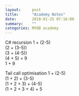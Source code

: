 ```yaml
---
layout:     post
title:      "Academy Notes"
date:       2018-01-25 07:16:00
summary:    "" 
categories: MYOB academy
---
```


C# recursion
1 + (2-5)  
(2 + (3-5))  
(3 + (4-5))  
(4 + 5) = 9  
1 + 9  

Tail call optimisation
1 + (2-5)  
(1 + 2) + (3-5)  
(1 + 2 + 3) + (4-5)  
(1 + 2 + 3 + 4) + 5  